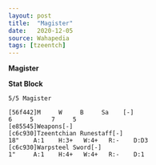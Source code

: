 ```yaml
---
layout: post
title:  "Magister"
date:   2020-12-05
source: Wahapedia
tags: [tzeentch]
---
```


**Magister**

**Stat Block**
```
5/5 Magister
```

```
[56f442]M     W     B     Sa    [-]
6     5     7     5     
[e85545]Weapons[-]
[c6c930]Tzeentchian Runestaff[-]
18"    A:1    H:3+   W:4+   R:-    D:D3  
[c6c930]Warpsteel Sword[-]
1"     A:1    H:4+   W:4+   R:-    D:1   
```


